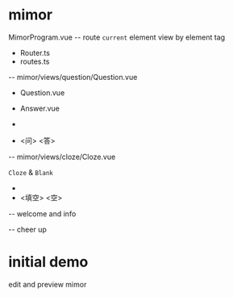 # mimor

MimorProgram.vue -- route `current` element view by element tag

- Router.ts
- routes.ts

<question> -- mimor/views/question/Question.vue

- Question.vue
- Answer.vue

- <question> <answer>
- <问> <答>

<cloze> -- mimor/views/cloze/Cloze.vue

`Cloze` & `Blank`

- <cloze> <blank>
- <填空> <空>

<cover> -- welcome and info

<ending> -- cheer up

# initial demo

edit and preview mimor
